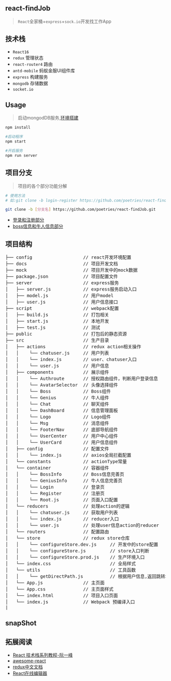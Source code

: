 react-findJob
---
> `React`全家桶+`express`+`sock.io`开发找工作App

技术栈
---

- `React16`
- `redux` 管理状态
- `react-router4` 路由
- `antd-mobile` 蚂蚁金服UI组件库
- `express` 构建服务
- `mongodb` 存储数据
- `socket.io` 

Usage
---

> 启动mongodDB服务,[环境搭建](docs/MongodDB-env.md)

```bash
npm install

#启动程序
npm start

#开启服务
npm run server
```

项目分支
---
> 项目的各个部分功能分解

```bash
# 使用方法 
# 如:git clone -b login-register https://github.com/poetries/react-findJob.git

git clone -b [分支名] https://github.com/poetries/react-findJob.git
```

- [登录和注册部分](https://github.com/poetries/react-findJob/tree/login-register)
- [boss信息和牛人信息部分](https://github.com/poetries/react-findJob/tree/bossinfo-geniusinfo)


项目结构
---

<pre>
├── config                   // react开发环境配置
├── docs                     // 项目开发文档
├── mock                     // 项目开发中的mock数据
├── package.json             // 项目配置文件
├── server                   // express服务
│   ├── server.js            // express服务启动入口
│   ├── model.js             // 用户model
│   ├── user.js              // 用户信息接口
├── script                   // webpack配置
│   ├── build.js             // 打包相关
│   ├── start.js             // 本地开发
│   ├── test.js              // 测试
├── public                   // 打包后的静态资源
├── src                      // 生产目录
│   ├── actions              // redux action相关操作
│   │    └── chatuser.js     // 用户列表
│   │    └── index.js        // user、chatuser入口
│   │    └── user.js         // 用户信息
│   ├── components           // 展示组件
│   │    └── Authroute       // 授权路由组件，判断用户登录信息  
│   │    └── AvatarSelector  // 头像选择组件  
│   │    └── Boss            // Boss组件 
│   │    └── Genius          // 牛人组件  
│   │    └── Chat            // 聊天组件  
│   │    └── DashBoard       // 信息管理面板  
│   │    └── Logo            // Logo组件  
│   │    └── Msg             // 消息组件  
│   │    └── FooterNav       // 底部导航组件  
│   │    └── UserCenter      // 用户中心组件 
│   │    └── UserCard        // 用户信息组件  
│   ├── config               // 配置文件 
│   │    └── index.js        // axios全局拦截配置
│   └── constants            // actionType常量
│   └── container            // 容器组件
│   │    └── BossInfo        // Boss信息完善页 
│   │    └── GeniusInfo      // 牛人信息完善页
│   │    └── Login           // 登录页    
│   │    └── Register        // 注册页  
│   │    └── Root.js         // 页面入口配置    
│   └── reducers             // 处理action的逻辑
│   │    └── chatuser.js     // 获取用户列表 
│   │    └── index.js        // reducer入口
│   │    └── user.js         // 处理user信息action的reducer
│   └── routers              // 配置路由
│   └── store                // redux store仓库
│   │    └── configureStore.dev.js     // 开发中的store配置 
│   │    └── configureStore.js         // store入口判断
│   │    └── configureStore.prod.js    // 生产环境入口 
│   └── index.css                      // 全局样式
│   └── utils                          // 工具函数
│   │    └── getDirectPath.js          // 根据用户信息,返回跳转地址
│   └── App.js               // 主页面
│   └── App.css              // 主页面样式
│   └── index.html           // 项目入口页面
│   └── index.js             // Webpack 预编译入口
|__
</pre>

snapShot
---

拓展阅读
---

- [React 技术栈系列教程-阮一峰](http://www.ruanyifeng.com/blog/2016/09/react-technology-stack.html)
- [awesome-react](https://github.com/enaqx/awesome-react)
- [redux中文文档](http://www.redux.org.cn/)
- [React在线编辑器](https://codesandbox.io)